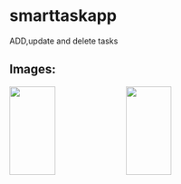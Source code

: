 # smarttaskapp

ADD,update and delete tasks

## Images:
<p width=100% height=20% >
<img src="https://user-images.githubusercontent.com/89478500/152639069-5bc4f752-a447-47fe-a1b7-d326362feea5.jpg"  width=40% height=20%/>
<img src="https://user-images.githubusercontent.com/89478500/152639073-2c1527e6-e780-4833-9be2-2073e9701481.jpg"  width=40% height=20%/>
</p>
